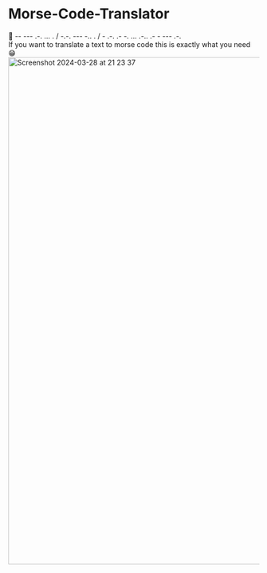 # Morse-Code-Translator
🧩 -- --- .-. ... . / -.-. --- -.. . / - .-. .- -. ... .-.. .- - --- .-. </br>
If you want to translate a text to morse code this is exactly what you need 😁
<img width="1017" alt="Screenshot 2024-03-28 at 21 23 37" src="https://github.com/sweet-orchard/Morse-Code-Translator/assets/146839131/8b848288-b9a7-4c01-bbf7-848d98e0373a">
